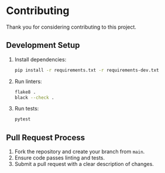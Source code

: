 # Contributing

Thank you for considering contributing to this project.

## Development Setup

1. Install dependencies:
   ```bash
   pip install -r requirements.txt -r requirements-dev.txt
   ```
2. Run linters:
   ```bash
   flake8 .
   black --check .
   ```
3. Run tests:
   ```bash
   pytest
   ```

## Pull Request Process

1. Fork the repository and create your branch from `main`.
2. Ensure code passes linting and tests.
3. Submit a pull request with a clear description of changes.
